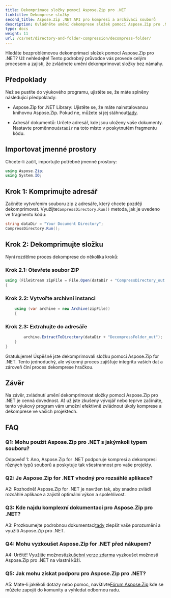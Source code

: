 ```yaml
---
title: Dekomprimace složky pomocí Aspose.Zip pro .NET
linktitle: Dekomprese složky
second_title: Aspose.Zip .NET API pro kompresi a archivaci souborů
description: Ovládněte umění dekomprese složek pomocí Aspose.Zip pro .NET. Zvládněte ve svých projektech úlohy komprese bez námahy.
type: docs
weight: 11
url: /cs/net/directory-and-folder-compression/decompress-folder/
---
```

Hledáte bezproblémovou dekomprimaci složek pomocí Aspose.Zip pro .NET? Už nehledejte! Tento podrobný průvodce vás provede celým procesem a zajistí, že zvládnete umění dekomprimovat složky bez námahy.

## Předpoklady

Než se pustíte do výukového programu, ujistěte se, že máte splněny následující předpoklady:

-  Aspose.Zip for .NET Library: Ujistěte se, že máte nainstalovanou knihovnu Aspose.Zip. Pokud ne, můžete si jej stáhnout[tady](https://releases.aspose.com/zip/net/).

-  Adresář dokumentů: Určete adresář, kde jsou uloženy vaše dokumenty. Nastavte proměnnou`dataDir` na toto místo v poskytnutém fragmentu kódu.

## Importovat jmenné prostory

Chcete-li začít, importujte potřebné jmenné prostory:

```csharp
using Aspose.Zip;
using System.IO;
```

## Krok 1: Komprimujte adresář

 Začněte vytvořením souboru zip z adresáře, který chcete později dekomprimovat. Využijte`CompressDirectory.Run()` metoda, jak je uvedeno ve fragmentu kódu:

```csharp
string dataDir = "Your Document Directory";
CompressDirectory.Run();
```

## Krok 2: Dekomprimujte složku

Nyní rozdělme proces dekomprese do několika kroků:

### Krok 2.1: Otevřete soubor ZIP

```csharp
using (FileStream zipFile = File.Open(dataDir + "CompressDirectory_out.zip", FileMode.Open))
{
```

### Krok 2.2: Vytvořte archivní instanci

```csharp
	using (var archive = new Archive(zipFile))
	{
```

### Krok 2.3: Extrahujte do adresáře

```csharp
		archive.ExtractToDirectory(dataDir + "DecompressFolder_out");
	}
}
```

Gratulujeme! Úspěšně jste dekomprimovali složku pomocí Aspose.Zip for .NET. Tento jednoduchý, ale výkonný proces zajišťuje integritu vašich dat a zároveň činí proces dekomprese hračkou.

## Závěr

Na závěr, zvládnutí umění dekomprimovat složky pomocí Aspose.Zip pro .NET je cenná dovednost. Ať už jste zkušený vývojář nebo teprve začínáte, tento výukový program vám umožní efektivně zvládnout úkoly komprese a dekomprese ve vašich projektech.

## FAQ

### Q1: Mohu použít Aspose.Zip pro .NET s jakýmkoli typem souboru?

Odpověď 1: Ano, Aspose.Zip for .NET podporuje kompresi a dekompresi různých typů souborů a poskytuje tak všestrannost pro vaše projekty.

### Q2: Je Aspose.Zip for .NET vhodný pro rozsáhlé aplikace?

A2: Rozhodně! Aspose.Zip for .NET je navržen tak, aby snadno zvládl rozsáhlé aplikace a zajistil optimální výkon a spolehlivost.

### Q3: Kde najdu komplexní dokumentaci pro Aspose.Zip pro .NET?

 A3: Prozkoumejte podrobnou dokumentaci[tady](https://reference.aspose.com/zip/net/) zlepšit vaše porozumění a využití Aspose.Zip pro .NET.

### Q4: Mohu vyzkoušet Aspose.Zip for .NET před nákupem?

 A4: Určitě! Využijte možnosti[zkušební verze zdarma](https://releases.aspose.com/) vyzkoušet možnosti Aspose.Zip pro .NET na vlastní kůži.

### Q5: Jak mohu získat podporu pro Aspose.Zip pro .NET?

 A5: Máte-li jakékoli dotazy nebo pomoc, navštivte[Fórum Aspose.Zip](https://forum.aspose.com/c/zip/37) kde se můžete zapojit do komunity a vyhledat odbornou radu.